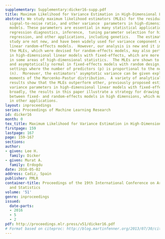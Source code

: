 ```yaml
---
supplementary: Supplementary:dicker16-supp.pdf
title: Maximum Likelihood for Variance Estimation in High-Dimensional Linear Models
abstract: We study maximum likelihood estimators (MLEs) for the residual variance,  the
  signal-to-noise ratio, and other variance  parameters in high-dimensional linear
  models. These parameters are essential in many statistical applications involving
  regression diagnostics, inference,  tuning parameter selection for high-dimensional
  regression, and other applications, including genetics.   The estimators that we
  study are not new, and have been widely used for variance component estimation in
  linear random-effects models.  However, our analysis is new and it implies that
  the MLEs, which were devised for random-effects models, may also perform very well
  in high-dimensional linear models with fixed-effects, which are more commonly studied
  in some areas of high-dimensional statistics.  The MLEs are shown to be consistent
  and asymptotically normal in fixed-effects models with random design, in asymptotic
  settings where the number of predictors (p) is proportional to the number of observations
  (n).  Moreover, the estimators’ asymptotic variance can be given explicitly in terms
  moments of the Marcenko-Pastur distribution.  A variety of analytical and empirical
  results show that the MLEs outperform other, previously proposed estimators for
  variance parameters in high-dimensional linear models with fixed-effects.  More
  broadly, the results in this paper illustrate a strategy for drawing connections
  between fixed- and random-effects models in high dimensions, which may be useful
  in other applications.
layout: inproceedings
series: Proceedings of Machine Learning Research
id: dicker16
month: 0
tex_title: Maximum Likelihood for Variance Estimation in High-Dimensional Linear Models
firstpage: 159
lastpage: 167
page: 159-167
sections: 
author:
- given: Lee H.
  family: Dicker
- given: Murat A.
  family: Erdogdu
date: 2016-05-02
address: Cadiz, Spain
publisher: PMLR
container-title: Proceedings of the 19th International Conference on Artificial Intelligence
  and Statistics
volume: '51'
genre: inproceedings
issued:
  date-parts:
  - 2016
  - 5
  - 2
pdf: http://proceedings.mlr.press/v51/dicker16.pdf
# Format based on citeproc: http://blog.martinfenner.org/2013/07/30/citeproc-yaml-for-bibliographies/
---
```


